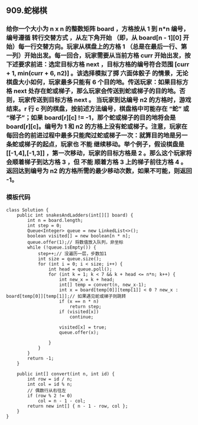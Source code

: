 ## 909.蛇梯棋
### 给你一个大小为 n x n 的整数矩阵 board ，方格按从 1 到 n*n 编号，编号遵循 转行交替方式 ，从左下角开始 （即，从 board[n - 1][0] 开始）每一行交替方向。玩家从棋盘上的方格 1 （总是在最后一行、第一列）开始出发。每一回合，玩家需要从当前方格 curr 开始出发，按下述要求前进：选定目标方格 next ，目标方格的编号符合范围 [curr + 1, min(curr + 6, n2)] 。该选择模拟了掷 六面体骰子 的情景，无论棋盘大小如何，玩家最多只能有 6 个目的地。传送玩家：如果目标方格 next 处存在蛇或梯子，那么玩家会传送到蛇或梯子的目的地。否则，玩家传送到目标方格 next 。 当玩家到达编号 n2 的方格时，游戏结束。r 行 c 列的棋盘，按前述方法编号，棋盘格中可能存在 “蛇” 或 “梯子”；如果 board[r][c] != -1，那个蛇或梯子的目的地将会是 board[r][c]。编号为 1 和 n2 的方格上没有蛇或梯子。注意，玩家在每回合的前进过程中最多只能爬过蛇或梯子一次：就算目的地是另一条蛇或梯子的起点，玩家也 不能 继续移动。举个例子，假设棋盘是 [[-1,4],[-1,3]] ，第一次移动，玩家的目标方格是 2 。那么这个玩家将会顺着梯子到达方格 3 ，但 不能 顺着方格 3 上的梯子前往方格 4 。返回达到编号为 n2 的方格所需的最少移动次数，如果不可能，则返回 -1。
### 模板代码
```
class Solution {
    public int snakesAndLadders(int[][] board) {
        int n = board.length;
        int step = 0;
        Queue<Integer> queue = new LinkedList<>();
        boolean visited[] = new boolean[n * n];
        queue.offer(1);// 将数值放入队列，非坐标
        while (!queue.isEmpty()) {
            step++;// 没遍历一层，步数加1
            int size = queue.size();
            for (int i = 0; i < size; i++) {
                int head = queue.poll();
                for (int k = 1; k < 7 && k + head <= n*n; k++) {
                    int new_x = k + head;
                    int[] temp = convert(n, new_x-1);
                    int x = board[temp[0]][temp[1]] < 0 ? new_x : board[temp[0]][temp[1]];// 如果遇见蛇或梯子则跳转
                    if (x == n * n)
                        return step;
                    if (visited[x])
                        continue;
                    
                    visited[x] = true;
                    queue.offer(x);

                }
            }
        }
        return -1;
    }

    public int[] convert(int n, int id) {
        int row = id / n;
        int col = id % n;
        // 偶数行从右往左
        if (row % 2 != 0)
            col = n - 1 - col;
        return new int[] { n - 1 - row, col };
    }
}
```
